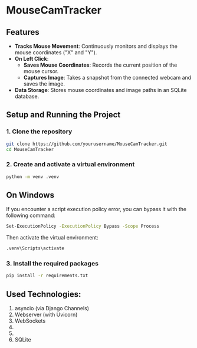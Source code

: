 # MouseCamTracker

## Features

- **Tracks Mouse Movement**: Continuously monitors and displays the mouse coordinates ("X" and "Y").
- **On Left Click**:
  - **Saves Mouse Coordinates**: Records the current position of the mouse cursor.
  - **Captures Image**: Takes a snapshot from the connected webcam and saves the image.
- **Data Storage**: Stores mouse coordinates and image paths in an SQLite database.

## Setup and Running the Project

### 1. Clone the repository

```bash
git clone https://github.com/yourusername/MouseCamTracker.git
cd MouseCamTracker
```
### 2. Create and activate a virtual environment
```bash
python -m venv .venv
```
## On Windows
If you encounter a script execution policy error, you can bypass it with the following command:
```bash
Set-ExecutionPolicy -ExecutionPolicy Bypass -Scope Process
```
Then activate the virtual environment:
```bash
.venv\Scripts\activate
```

### 3. Install the required packages
```bash
pip install -r requirements.txt
```




## Used Technologies:
1. asyncio (via Django Channels)
2. Webserver (with Uvicorn)
3. WebSockets
4. 
5.
6. SQLite
